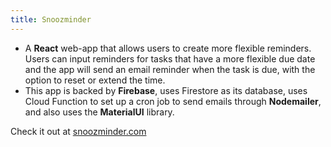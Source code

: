 ```yaml
---
title: Snoozminder
---
```


- A **React** web-app that allows users to create more flexible reminders. Users can input reminders for tasks that have a more flexible due date and the app will send an email reminder when the task is due, with the option to reset or extend the time.
- This app is backed by **Firebase**, uses Firestore as its database, uses Cloud Function to set up a cron job to send emails through **Nodemailer**, and also uses the **MaterialUI** library.

Check it out at [snoozminder.com](https://snoozminder.com/)
